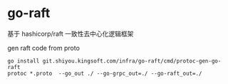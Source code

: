 # go-raft
基于 hashicorp/raft 一致性去中心化逻辑框架

gen raft code from proto
```
go install git.shiyou.kingsoft.com/infra/go-raft/cmd/protoc-gen-go-raft
protoc *.proto  --go_out ./ --go-grpc_out=./ --go-raft_out=./
```
